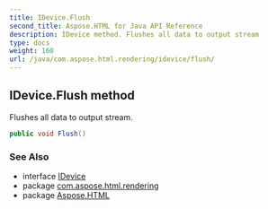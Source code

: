 ```yaml
---
title: IDevice.Flush
second_title: Aspose.HTML for Java API Reference
description: IDevice method. Flushes all data to output stream
type: docs
weight: 160
url: /java/com.aspose.html.rendering/idevice/flush/
---
```

## IDevice.Flush method

Flushes all data to output stream.

```java
public void Flush()
```

### See Also

* interface [IDevice](../)
* package [com.aspose.html.rendering](../../idevice/)
* package [Aspose.HTML](../../../)
